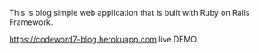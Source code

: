 This is blog simple web application that is built with Ruby on Rails Framework.


https://codeword7-blog.herokuapp.com live DEMO.
